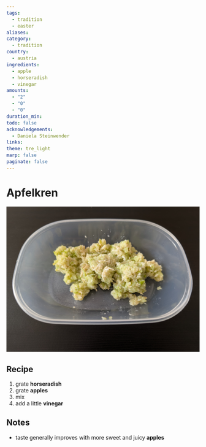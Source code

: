 ```yaml
---
tags:
  - tradition
  - easter
aliases: 
category:
  - tradition
country:
  - austria
ingredients:
  - apple
  - horseradish
  - vinegar
amounts:
  - "2"
  - "0"
  - "0"
duration_min: 
todo: false
acknowledgements:
  - Daniela Steinwender
links: 
theme: tre_light
marp: false
paginate: false
---
```



# Apfelkren

![](../gfx/PXL_20250420_025526263.jpg)

## Recipe
1. grate **horseradish**
2. grate **apples**
3. mix
4. add a little **vinegar**

## Notes
* taste generally improves with more sweet and juicy **apples**
